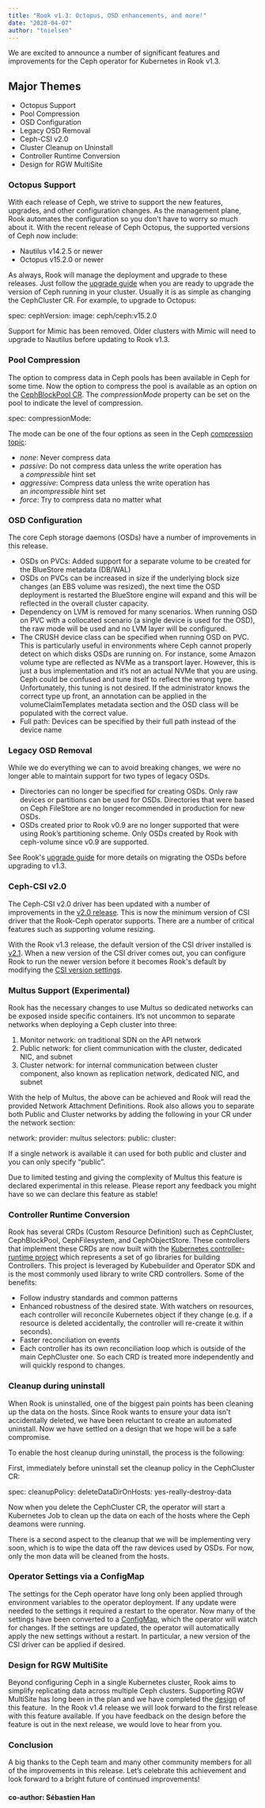 ```yaml
---
title: "Rook v1.3: Octopus, OSD enhancements, and more!"
date: "2020-04-07"
author: "tnielsen"
---
```


We are excited to announce a number of significant features and improvements for the Ceph operator for Kubernetes in Rook v1.3.

## Major Themes

- Octopus Support
- Pool Compression
- OSD Configuration
- Legacy OSD Removal
- Ceph-CSI v2.0
- Cluster Cleanup on Uninstall
- Controller Runtime Conversion
- Design for RGW MultiSite

### Octopus Support

With each release of Ceph, we strive to support the new features, upgrades, and other configuration changes. As the management plane, Rook automates the configuration so you don't have to worry so much about it. With the recent release of Ceph Octopus, the supported versions of Ceph now include:

- Nautilus v14.2.5 or newer
- Octopus v15.2.0 or newer

As always, Rook will manage the deployment and upgrade to these releases. Just follow the [upgrade guide](https://rook.github.io/docs/rook/v1.3/ceph-upgrade.html#ceph-version-upgrades) when you are ready to upgrade the version of Ceph running in your cluster. Usually it is as simple as changing the CephCluster CR. For example, to upgrade to Octopus:

spec:
  cephVersion:
    image: ceph/ceph:v15.2.0

Support for Mimic has been removed. Older clusters with Mimic will need to upgrade to Nautilus before updating to Rook v1.3.

### Pool Compression

The option to compress data in Ceph pools has been available in Ceph for some time. Now the option to compress the pool is available as an option on the [CephBlockPool CR](https://rook.github.io/docs/rook/v1.3/ceph-pool-crd.html). The _compressionMode_ property can be set on the pool to indicate the level of compression.

spec:
  compressionMode: <mode>

The mode can be one of the four options as seen in the Ceph [compression topic](https://docs.ceph.com/docs/master/rados/configuration/bluestore-config-ref/#inline-compression):

- _none_: Never compress data
- _passive_: Do not compress data unless the write operation has a _compressible_ hint set
- _aggressive_: Compress data unless the write operation has an _incompressible_ hint set
- _force_: Try to compress data no matter what

### OSD Configuration

The core Ceph storage daemons (OSDs) have a number of improvements in this release. 

- OSDs on PVCs: Added support for a separate volume to be created for the BlueStore metadata (DB/WAL)
- OSDs on PVCs can be increased in size if the underlying block size changes (an EBS volume was resized), the next time the OSD deployment is restarted the BlueStore engine will expand and this will be reflected in the overall cluster capacity.
- Dependency on LVM is removed for many scenarios. When running OSD on PVC with a collocated scenario (a single device is used for the OSD), the raw mode will be used and no LVM layer will be configured. 
- The CRUSH device class can be specified when running OSD on PVC. This is particularly useful in environments where Ceph cannot properly detect on which disks OSDs are running on. For instance, some Amazon volume type are reflected as NVMe as a transport layer. However, this is just a bus implementation and it’s not an actual NVMe that you are using. Ceph could be confused and tune itself to reflect the wrong type. Unfortunately, this tuning is not desired. If the administrator knows the correct type up front, an annotation can be applied in the volumeClaimTemplates metadata section and the OSD class will be populated with the correct value.
- Full path: Devices can be specified by their full path instead of the device name

### Legacy OSD Removal

While we do everything we can to avoid breaking changes, we were no longer able to maintain support for two types of legacy OSDs.

- Directories can no longer be specified for creating OSDs. Only raw devices or partitions can be used for OSDs. Directories that were based on Ceph FileStore are no longer recommended in production for new OSDs.
- OSDs created prior to Rook v0.9 are no longer supported that were using Rook’s partitioning scheme. Only OSDs created by Rook with ceph-volume since v0.9 are supported.

See Rook's [upgrade guide](https://rook.github.io/docs/rook/v1.3/ceph-upgrade.html#converting-legacy-osds) for more details on migrating the OSDs before upgrading to v1.3.

### **Ceph-CSI v2.0**

The Ceph-CSI v2.0 driver has been updated with a number of improvements in the [v2.0 release](https://github.com/ceph/ceph-csi/releases/tag/v2.0.0). This is now the minimum version of CSI driver that the Rook-Ceph operator supports. There are a number of critical features such as supporting volume resizing.

With the Rook v1.3 release, the default version of the CSI driver installed is [v2.1](https://github.com/ceph/ceph-csi/releases/tag/v2.0.1). When a new version of the CSI driver comes out, you can configure Rook to run the newer version before it becomes Rook's default by modifying the [CSI version settings](https://github.com/rook/rook/blob/release-1.3/cluster/examples/kubernetes/ceph/operator.yaml#L49-L54).

### Multus Support (Experimental)

Rook has the necessary changes to use Multus so dedicated networks can be exposed inside specific containers. It’s not uncommon to separate networks when deploying a Ceph cluster into three:

1. Monitor network: on traditional SDN on the API network
2. Public network: for client communication with the cluster, dedicated NIC, and subnet
3. Cluster network: for internal communication between cluster component, also known as replication network, dedicated NIC, and subnet

With the help of Multus, the above can be achieved and Rook will read the provided Network Attachment Definitions. Rook also allows you to separate both Public and Cluster networks by adding the following in your CR under the network section:

network:
 provider: multus
 selectors: 
 public: <Multus NetworkAttachmentDefinition object name>
 cluster: <Multus NetworkAttachmentDefinition object name>

If a single network is available it can used for both public and cluster and you can only specify “public”.

Due to limited testing and giving the complexity of Multus this feature is declared experimental in this release. Please report any feedback you might have so we can declare this feature as stable!

### Controller Runtime Conversion

Rook has several CRDs (Custom Resource Definition) such as CephCluster, CephBlockPool, CephFilesystem, and CephObjectStore. These controllers that implement these CRDs are now built with the [Kubernetes controller-runtime project](https://github.com/kubernetes-sigs/controller-runtime) which represents a set of go libraries for building Controllers. This project is leveraged by Kubebuilder and Operator SDK and is the most commonly used library to write CRD controllers. Some of the benefits:

- Follow industry standards and common patterns
- Enhanced robustness of the desired state. With watchers on resources, each controller will reconcile Kubernetes object if they change (e.g. if a resource is deleted accidentally, the controller will re-create it within seconds).
- Faster reconciliation on events
- Each controller has its own reconciliation loop which is outside of the main CephCluster one. So each CRD is treated more independently and will quickly respond to changes.

### Cleanup during uninstall

When Rook is uninstalled, one of the biggest pain points has been cleaning up the data on the hosts. Since Rook wants to ensure your data isn't accidentally deleted, we have been reluctant to create an automated uninstall. Now we have settled on a design that we hope will be a safe compromise.

To enable the host cleanup during uninstall, the process is the following:

First, immediately before uninstall set the cleanup policy in the CephCluster CR:

spec:
  cleanupPolicy:
    deleteDataDirOnHosts: yes-really-destroy-data

Now when you delete the CephCluster CR, the operator will start a Kubernetes Job to clean up the data on each of the hosts where the Ceph deamons were running.

There is a second aspect to the cleanup that we will be implementing very soon, which is to wipe the data off the raw devices used by OSDs. For now, only the mon data will be cleaned from the hosts.

### Operator Settings via a ConfigMap

The settings for the Ceph operator have long only been applied through environment variables to the operator deployment. If any update were needed to the settings it required a restart to the operator. Now many of the settings have been converted to a [ConfigMap](https://github.com/rook/rook/blob/release-1.3/cluster/examples/kubernetes/ceph/operator.yaml#L13), which the operator will watch for changes. If the settings are updated, the operator will automatically apply the new settings without a restart. In particular, a new version of the CSI driver can be applied if desired.

### Design for RGW MultiSite

Beyond configuring Ceph in a single Kubernetes cluster, Rook aims to simplify replicating data across multiple Ceph clusters. Supporting RGW MultiSite has long been in the plan and we have completed the [design](https://github.com/rook/rook/blob/master/design/ceph/object/ceph-multisite-overview.md) of this feature.  In the Rook v1.4 release we will look forward to the first release with this feature available. If you have feedback on the design before the feature is out in the next release, we would love to hear from you.

### Conclusion

A big thanks to the Ceph team and many other community members for all of the improvements in this release. Let’s celebrate this achievement and look forward to a bright future of continued improvements!

#### **co-author: Sébastien Han**
